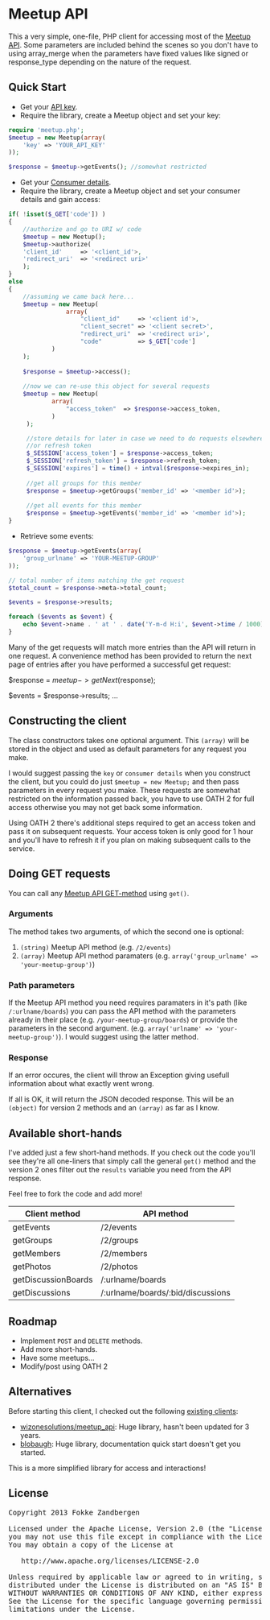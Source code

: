 # Meetup API
This a very simple, one-file, PHP client for accessing most of the [Meetup API](http://www.meetup.com/meetup_api/).  Some parameters are included behind the scenes so you don't have to using array_merge when the parameters have fixed values like signed or response_type depending on the nature of the request.

## Quick Start

* Get your [API key](http://www.meetup.com/meetup_api/key/).
* Require the library, create a Meetup object and set your key:

```php
require 'meetup.php';
$meetup = new Meetup(array(
	'key' => 'YOUR_API_KEY'
));

$response = $meetup->getEvents(); //somewhat restricted
```

* Get your [Consumer details](https://secure.meetup.com/meetup_api/oauth_consumers/).
* Require the library, create a Meetup object and set your consumer details and gain access:

```php
if( !isset($_GET['code']) )
{
    //authorize and go to URI w/ code
    $meetup = new Meetup();
    $meetup->authorize(
	'client_id'     => '<client_id'>,
	'redirect_uri'  => '<redirect uri>'    	
    );
}
else
{
    //assuming we came back here...
    $meetup = new Meetup(
	        	array(
	    			"client_id"     => '<client id'>,
	    			"client_secret" => '<client secret>',
	    			"redirect_uri"  => '<redirect uri>',
	    			"code"          => $_GET['code']
	    	)
    );
	
    $response = $meetup->access();
	        	                
    //now we can re-use this object for several requests
    $meetup = new Meetup(
    		array(
    			"access_token"  => $response->access_token,
    		)
     );

     //store details for later in case we need to do requests elsewhere
     //or refresh token
     $_SESSION['access_token'] = $response->access_token;
     $_SESSION['refresh_token'] = $response->refresh_token;
     $_SESSION['expires'] = time() + intval($response->expires_in);
     
     //get all groups for this member
     $response = $meetup->getGroups('member_id' => '<member id'>);
     
     //get all events for this member
     $response = $meetup->getEvents('member_id' => '<member id'>);
}
```

* Retrieve some events:

```php
$response = $meetup->getEvents(array(
	'group_urlname' => 'YOUR-MEETUP-GROUP'
));

// total number of items matching the get request
$total_count = $response->meta->total_count;

$events = $response->results;

foreach ($events as $event) {
	echo $event->name . ' at ' . date('Y-m-d H:i', $event->time / 1000) . PHP_EOL;
}
```
Many of the get requests will match more entries than the API will return in one request. A convenience method has been provided to return the next
page of entries after you have performed a successful get request:

$response = $meetup->getNext($response);

$events = $response->results;
...

## Constructing the client
The class constructors takes one optional argument. This `(array)` will be stored in the object and used as default parameters for any request you make.

I would suggest passing the `key` or `consumer details` when you construct the client, but you could do just `$meetup = new Meetup;` and then pass parameters in every request you make.  These requests are somewhat restricted on the information passed back, you have to use OATH 2 for full access otherwise you may not get back some information.

Using OATH 2 there's additional steps required to get an access token and pass it on subsequent requests.  Your access token is only good for 1 hour and you'll have to refresh it if you plan on making subsequent calls to the service.

## Doing GET requests
You can call any [Meetup API GET-method](http://www.meetup.com/meetup_api/docs/) using `get()`.

### Arguments
The method takes two arguments, of which the second one is optional:

1. `(string)` Meetup API method (e.g. `/2/events`)
2. `(array)` Meetup API method paramaters (e.g. `array('group_urlname' => 'your-meetup-group')`)

### Path parameters
If the Meetup API method you need requires paramaters in it's path (like `/:urlname/boards`) you can pass the API method with the parameters already in their place (e.g. `/your-meetup-group/boards`) or provide the parameters in the second argument.  (e.g. `array('urlname' => 'your-meetup-group')`). I would suggest using the latter method.

### Response
If an error occures, the client will throw an Exception giving usefull information about what exactly went wrong.

If all is OK, it will return the JSON decoded response. This will be an `(object)` for version 2 methods and an `(array)` as far as I know.

## Available short-hands
I've added just a few short-hand methods. If you check out the code you'll see they're all one-liners that simply call the general `get()` method and the version 2 ones filter out the `results` variable you need from the API response.

Feel free to fork the code and add more!

|Client method        |API method                         |
|---------------------|-----------------------------------|
| getEvents           | /2/events                         |
| getGroups           | /2/groups                         |
| getMembers          | /2/members                        |
| getPhotos           | /2/photos                         |
| getDiscussionBoards | /:urlname/boards                  |
| getDiscussions      | /:urlname/boards/:bid/discussions |


## Roadmap
* Implement `POST` and `DELETE` methods.
* Add more short-hands.
* Have some meetups...
* Modify/post using OATH 2

## Alternatives
Before starting this client, I checked out the following [existing clients](http://www.meetup.com/meetup_api/clients/): 

* [wizonesolutions/meetup_api](https://github.com/wizonesolutions/meetup_api): Huge library, hasn't been updated for 3 years.
* [blobaugh](https://github.com/blobaugh/Meetup-API-client-for-PHP): Huge library, documentation quick start doesn't get you started.

This is a more simplified library for access and interactions!
## License

<pre>
Copyright 2013 Fokke Zandbergen

Licensed under the Apache License, Version 2.0 (the "License");
you may not use this file except in compliance with the License.
You may obtain a copy of the License at

   http://www.apache.org/licenses/LICENSE-2.0

Unless required by applicable law or agreed to in writing, software
distributed under the License is distributed on an "AS IS" BASIS,
WITHOUT WARRANTIES OR CONDITIONS OF ANY KIND, either express or implied.
See the License for the specific language governing permissions and
limitations under the License.
</pre>
